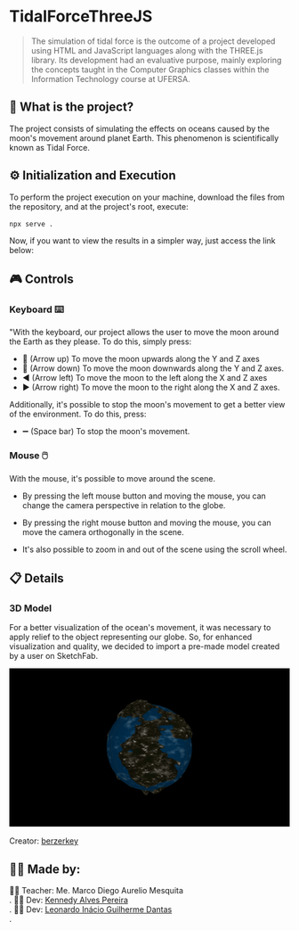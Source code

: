 # TidalForceThreeJS

> The simulation of tidal force is the outcome of a project developed using HTML and JavaScript languages along with the THREE.js library. Its development had an evaluative purpose, mainly exploring the concepts taught in the Computer Graphics classes within the Information Technology course at UFERSA.

## :scroll: What is the project?

The project consists of simulating the effects on oceans caused by the moon's movement around planet Earth. This phenomenon is scientifically known as Tidal Force.

## :gear: Initialization and Execution

To perform the project execution on your machine, download the files from the repository, and at the project's root, execute:

```
npx serve .
```

Now, if you want to view the results in a simpler way, just access the link below:



## :video_game: Controls

### Keyboard :keyboard:

"With the keyboard, our project allows the user to move the moon around the Earth as they please. To do this, simply press:

- :arrow_up_small: (Arrow up) To move the moon upwards along the Y and Z axes
- :arrow_down_small: (Arrow down) To move the moon downwards along the Y and Z axes.
- :arrow_backward: (Arrow left) To move the moon to the left along the X and Z axes
- :arrow_forward: (Arrow right) To move the moon to the right along the X and Z axes.

Additionally, it's possible to stop the moon's movement to get a better view of the environment. To do this, press:

- :heavy_minus_sign: (Space bar) To stop the moon's movement.

### Mouse :computer_mouse:

With the mouse, it's possible to move around the scene.

-   By pressing the left mouse button and moving the mouse, you can change the camera perspective in relation to the globe.
    
-   By pressing the right mouse button and moving the mouse, you can move the camera orthogonally in the scene.
    
-   It's also possible to zoom in and out of the scene using the scroll wheel.

## :clipboard: Details

### 3D Model

For a better visualization of the ocean's movement, it was necessary to apply relief to the object representing our globe. So, for enhanced visualization and quality, we decided to import a pre-made model created by a user on SketchFab.

![3DModel](models/planet_material.gif)

Creator: [berzerkey](https://sketchfab.com/berzerkey)

## :bust_in_silhouette::bust_in_silhouette: Made by:

:man_teacher: Teacher: Me. Marco Diego Aurelio Mesquita <br>.
:man_student: Dev: [Kennedy Alves Pereira](https://github.com/kennedyAlvess) <br>.
:man_student: Dev: [Leonardo Inácio Guilherme Dantas](https://github.com/LeonardoIGD) <br>.
